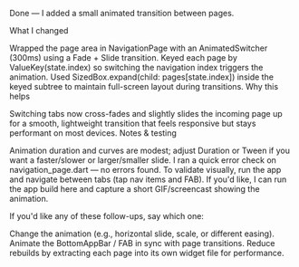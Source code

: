 Done — I added a small animated transition between pages.

What I changed

Wrapped the page area in NavigationPage with an AnimatedSwitcher (300ms) using a Fade + Slide transition.
Keyed each page by ValueKey<int>(state.index) so switching the navigation index triggers the animation.
Used SizedBox.expand(child: pages[state.index]) inside the keyed subtree to maintain full-screen layout during transitions.
Why this helps

Switching tabs now cross-fades and slightly slides the incoming page up for a smooth, lightweight transition that feels responsive but stays performant on most devices.
Notes & testing

Animation duration and curves are modest; adjust Duration or Tween<Offset> if you want a faster/slower or larger/smaller slide.
I ran a quick error check on navigation_page.dart — no errors found.
To validate visually, run the app and navigate between tabs (tap nav items and FAB). If you'd like, I can run the app build here and capture a short GIF/screencast showing the animation.

If you'd like any of these follow-ups, say which one:

Change the animation (e.g., horizontal slide, scale, or different easing).
Animate the BottomAppBar / FAB in sync with page transitions.
Reduce rebuilds by extracting each page into its own widget file for performance.